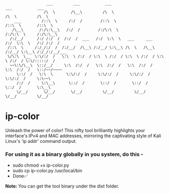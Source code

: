 
```
                  ___         ___           ___                         ___           ___     
                 /\  \       /\__\         /\  \                       /\  \         /\  \    
    ___         /::\  \     /:/  /        /::\  \                     /::\  \       /::\  \   
   /\__\       /:/\:\__\   /:/  /        /:/\:\  \                   /:/\:\  \     /:/\:\__\  
  /:/__/      /:/ /:/  /  /:/  /  ___   /:/  \:\  \   ___     ___   /:/  \:\  \   /:/ /:/  /  
 /::\  \     /:/_/:/  /  /:/__/  /\__\ /:/__/ \:\__\ /\  \   /\__\ /:/__/ \:\__\ /:/_/:/__/___
 \/\:\  \__  \:\/:/  /   \:\  \ /:/  / \:\  \ /:/  / \:\  \ /:/  / \:\  \ /:/  / \:\/:::::/  /
  ~~\:\/\__\  \::/__/     \:\  /:/  /   \:\  /:/  /   \:\  /:/  /   \:\  /:/  /   \::/~~/~~~~ 
     \::/  /   \:\  \      \:\/:/  /     \:\/:/  /     \:\/:/  /     \:\/:/  /     \:\~~\     
     /:/  /     \:\__\      \::/  /       \::/  /       \::/  /       \::/  /       \:\__\    
     \/__/       \/__/       \/__/         \/__/         \/__/         \/__/         \/__/    
```

# ip-color
Unleash the power of color! This nifty tool brilliantly highlights your interface's IPv4 and MAC addresses, mirroring the captivating style of Kali Linux's 'ip addr' command output.

### For using it as a binary globally in you system, do this -

- sudo chmod +x ip-color.py
- sudo cp ip-color.py /usr/local/bin
- Done✅

**Note:** You can get the tool binary under the dist folder.
